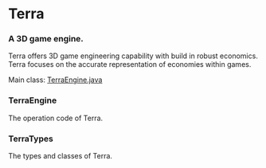 # Terra
### A 3D game engine.

Terra offers 3D game engineering capability with build in robust economics.
Terra focuses on the accurate representation of economies within games.

Main class: [TerraEngine.java](TerraEngine%2Fsrc%2Fmain%2Fjava%2Foasis%2Fartemis%2FTerraEngine.java)

### TerraEngine
The operation code of Terra.

### TerraTypes
The types and classes of Terra.